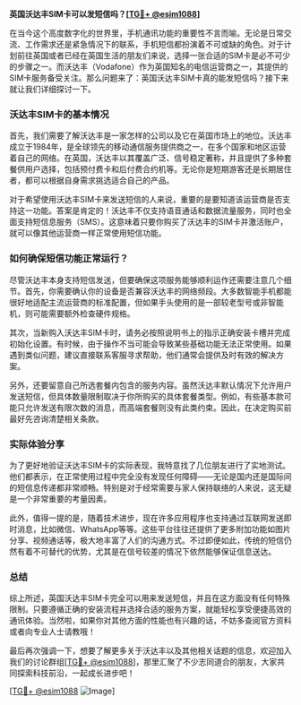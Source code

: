 **英国沃达丰SIM卡可以发短信吗？[[TG💪+ @esim1088](https://t.me/s/esim1088)]**

在当今这个高度数字化的世界里，手机通讯功能的重要性不言而喻。无论是日常交流、工作需求还是紧急情况下的联系，手机短信都扮演着不可或缺的角色。对于计划前往英国或者已经在英国生活的朋友们来说，选择一张合适的SIM卡是必不可少的步骤之一。而沃达丰（Vodafone）作为英国知名的电信运营商之一，其提供的SIM卡服务备受关注。那么问题来了：英国沃达丰SIM卡真的能发短信吗？接下来就让我们详细探讨一下。

### 沃达丰SIM卡的基本情况

首先，我们需要了解沃达丰是一家怎样的公司以及它在英国市场上的地位。沃达丰成立于1984年，是全球领先的移动通信服务提供商之一，在多个国家和地区运营着自己的网络。在英国，沃达丰以其覆盖广泛、信号稳定著称，并且提供了多种套餐供用户选择，包括预付费卡和后付费合约机等。无论你是短期游客还是长期居住者，都可以根据自身需求挑选适合自己的产品。

对于希望使用沃达丰SIM卡来发送短信的人来说，重要的是要知道该运营商是否支持这一功能。答案是肯定的！沃达丰不仅支持语音通话和数据流量服务，同时也全面支持短信息服务（SMS）。这意味着只要你购买了沃达丰的SIM卡并激活账户，就可以像其他运营商一样正常使用短信功能。

### 如何确保短信功能正常运行？

尽管沃达丰本身支持短信发送，但要确保这项服务能够顺利运作还需要注意几个细节。首先，你需要确认你的设备是否兼容沃达丰的网络频段。大多数智能手机都能很好地适配主流运营商的标准配置，但如果手头使用的是一部较老型号或非智能机，则可能需要额外检查硬件规格。

其次，当新购入沃达丰SIM卡时，请务必按照说明书上的指示正确安装卡槽并完成初始化设置。有时候，由于操作不当可能会导致某些基础功能无法正常使用。如果遇到类似问题，建议直接联系客服寻求帮助，他们通常会提供及时有效的解决方案。

另外，还要留意自己所选套餐内包含的服务内容。虽然沃达丰默认情况下允许用户发送短信，但具体数量限制取决于你所购买的具体套餐类型。例如，有些基本款可能只允许发送有限次数的消息，而高端套餐则没有此类约束。因此，在决定购买前最好先咨询清楚相关条款。

### 实际体验分享

为了更好地验证沃达丰SIM卡的实际表现，我特意找了几位朋友进行了实地测试。他们都表示，在正常使用过程中完全没有发现任何障碍——无论是国内还是国际间的短信息传递都非常顺畅。特别是对于经常需要与家人保持联络的人来说，这无疑是一个非常重要的考量因素。

此外，值得一提的是，随着技术进步，现在许多应用程序也支持通过互联网发送即时消息，比如微信、WhatsApp等等。这些平台往往还提供了更多附加功能如图片分享、视频通话等，极大地丰富了人们的沟通方式。不过即便如此，传统的短信仍然有着不可替代的优势，尤其是在信号较差的情况下依然能够保证信息送达。

### 总结

综上所述，英国沃达丰SIM卡完全可以用来发送短信，并且在这方面没有任何特殊限制。只要遵循正确的安装流程并选择合适的服务方案，就能轻松享受便捷高效的通讯体验。当然啦，如果你对其他方面的性能也有兴趣的话，不妨多查阅官方资料或者向专业人士请教哦！

最后再次强调一下，想要了解更多关于沃达丰以及其他相关话题的信息，欢迎加入我们的讨论群组[[TG💪+ @esim1088](https://t.me/s/esim1088)]，那里汇聚了不少志同道合的朋友，大家共同探索科技前沿，一起成长进步吧！

[[TG💪+ @esim1088](https://t.me/s/esim1088) ![Image](https://i.postimg.cc/4NQfJmqS/Snipaste-2025-05-13-00-14-12.png)]